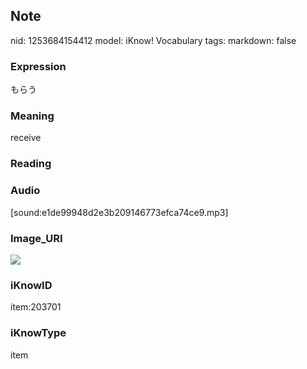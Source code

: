 ## Note
nid: 1253684154412
model: iKnow! Vocabulary
tags: 
markdown: false

### Expression
もらう

### Meaning
receive

### Reading


### Audio
[sound:e1de99948d2e3b209146773efca74ce9.mp3]

### Image_URI
<img src="00a9b539d1c10cdb3baecb5fe80b3a07.jpg">

### iKnowID
item:203701

### iKnowType
item
